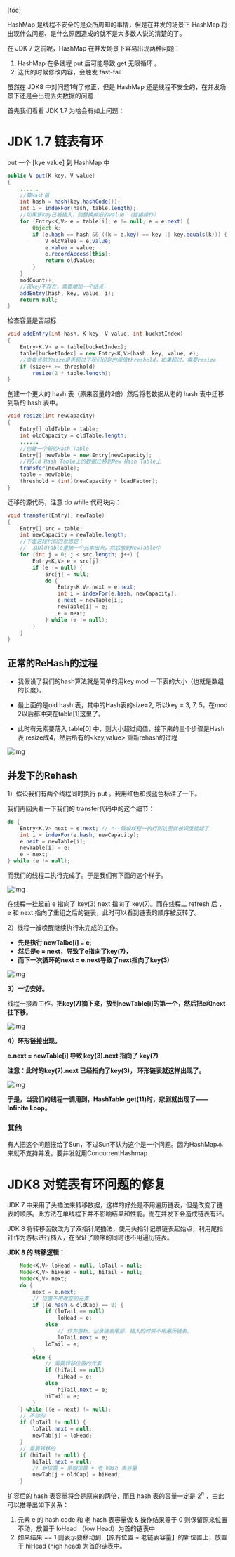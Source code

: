 [toc]





HashMap 是线程不安全的是众所周知的事情，但是在并发的场景下 HashMap 将出现什么问题、是什么原因造成的就不是大多数人说的清楚的了。

在 JDK 7 之前呢，HashMap 在并发场景下容易出现两种问题：

1. HashMap 在多线程 put 后可能导致 get 无限循环 。
2. 迭代的时候修改内容，会触发 fast-fail

虽然在 JDK8 中对问题1有了修正，但是 HashMap 还是线程不安全的，在并发场景下还是会出现丢失数据的问题



首先我们看看 JDK 1.7 为啥会有如上问题：

# JDK 1.7 链表有环

put 一个 [kye value] 到 HashMap 中

```java
public V put(K key, V value)
{
    ......
    //算Hash值
    int hash = hash(key.hashCode());
    int i = indexFor(hash, table.length);
    //如果该key已被插入，则替换掉旧的value （链接操作）
    for (Entry<K,V> e = table[i]; e != null; e = e.next) {
        Object k;
        if (e.hash == hash && ((k = e.key) == key || key.equals(k))) {
            V oldValue = e.value;
            e.value = value;
            e.recordAccess(this);
            return oldValue;
        }
    }
    modCount++;
    //该key不存在，需要增加一个结点
    addEntry(hash, key, value, i);
    return null;
}
```

检查容量是否超标

```java
void addEntry(int hash, K key, V value, int bucketIndex)
{
    Entry<K,V> e = table[bucketIndex];
    table[bucketIndex] = new Entry<K,V>(hash, key, value, e);
    //查看当前的size是否超过了我们设定的阈值threshold，如果超过，需要resize
    if (size++ >= threshold)
        resize(2 * table.length);
} 
```

创建一个更大的 hash 表（原来容量的2倍）然后将老数据从老的 hash 表中迁移到新的 hash 表中。

```java
void resize(int newCapacity)
{
    Entry[] oldTable = table;
    int oldCapacity = oldTable.length;
    ......
    //创建一个新的Hash Table
    Entry[] newTable = new Entry[newCapacity];
    //将Old Hash Table上的数据迁移到New Hash Table上
    transfer(newTable);
    table = newTable;
    threshold = (int)(newCapacity * loadFactor);
}
```

迁移的源代码，注意 do while 代码块内：

```java
void transfer(Entry[] newTable)
{
    Entry[] src = table;
    int newCapacity = newTable.length;
    //下面这段代码的意思是：
    //  从OldTable里摘一个元素出来，然后放到NewTable中
    for (int j = 0; j < src.length; j++) {
        Entry<K,V> e = src[j];
        if (e != null) {
            src[j] = null;
            do {
                Entry<K,V> next = e.next;
                int i = indexFor(e.hash, newCapacity);
                e.next = newTable[i];
                newTable[i] = e;
                e = next;
            } while (e != null);
        }
    }
} 
```

## 正常的ReHash的过程

- 我假设了我们的hash算法就是简单的用key mod 一下表的大小（也就是数组的长度）。

- 最上面的是old hash 表，其中的Hash表的size=2, 所以key = 3, 7, 5，在mod 2以后都冲突在table[1]这里了。

- 此时有元素要落入 table[0] 中，则大小超过阈值，接下来的三个步骤是Hash表 resize成4，然后所有的<key,value> 重新rehash的过程

![img](images/HashMap01.jpg)

## 并发下的Rehash

1）假设我们有两个线程同时执行 put 。我用红色和浅蓝色标注了一下。

我们再回头看一下我们的 transfer代码中的这个细节：

```java
do {
    Entry<K,V> next = e.next; // <--假设线程一执行到这里就被调度挂起了
    int i = indexFor(e.hash, newCapacity);
    e.next = newTable[i];
    newTable[i] = e;
    e = next;
} while (e != null);
```

而我们的线程二执行完成了。于是我们有下面的这个样子。

![img](images/HashMap02.jpg)

在线程一挂起前 e 指向了 key(3) next 指向了 key(7)。而在线程二 refresh 后 ，e 和 next 指向了重组之后的链表，此时可以看到链表的顺序被反转了。

2）线程一被唤醒继续执行未完成的工作。

* **先是执行 newTalbe[i] = e;**
* **然后是e = next，导致了e指向了key(7)，**
* **而下一次循环的next = e.next导致了next指向了key(3)**

![img](images/HashMap03.jpg)

**3）一切安好。**

线程一接着工作。**把key(7)摘下来，放到newTable[i]的第一个，然后把e和next往下移**。

![img](images/HashMap04.jpg)

**4）环形链接出现。**

**e.next = newTable[i] 导致 key(3).next 指向了 key(7)**

**注意：此时的key(7).next 已经指向了key(3)， 环形链表就这样出现了。**

![img](images/HashMap05.jpg)

**于是，当我们的线程一调用到，HashTable.get(11)时，悲剧就出现了——Infinite Loop。**

### 其他

有人把这个问题报给了Sun，不过Sun不认为这个是一个问题。因为HashMap本来就不支持并发。要并发就用ConcurrentHashmap



# JDK8 对链表有环问题的修复

JDK 7 中采用了头插法来转移数据，这样的好处是不用遍历链表，但是改变了链表的顺序。此方法在单线程下并不影响结果和性能。而在并发下会造成链表有环。

 JDK 8 将转移函数改为了双指针尾插法，使用头指针记录链表起始点，利用尾指针作为游标进行插入，在保证了顺序的同时也不用遍历链表。

**JDK 8 的 转移逻辑：**

```java
    Node<K,V> loHead = null, loTail = null;
    Node<K,V> hiHead = null, hiTail = null;
    Node<K,V> next;
    do {
        next = e.next;
        // 位置不用改变的元素
        if ((e.hash & oldCap) == 0) {
            if (loTail == null)
                loHead = e;
            else
                // 作为游标，记录链表尾部，插入的时候不用遍历链表。
                loTail.next = e;
            loTail = e;
        }
        else {
            // 需要转移位置的元素
            if (hiTail == null)
                hiHead = e;
            else
                hiTail.next = e;
            hiTail = e;
        }
    } while ((e = next) != null);
	// 不动的
    if (loTail != null) {
        loTail.next = null;
        newTab[j] = loHead;
    }
	// 需要转移的
    if (hiTail != null) {
        hiTail.next = null;
        // 新位置 = 原始位置 + 老 hash 表容量
        newTab[j + oldCap] = hiHead;
    }
```

扩容后的 hash 表容量将会是原来的两倍，而且 hash 表的容量一定是 $2^n$ ，由此可以推导出如下关系：

1. 元素 e 的 hash code 和 老 hash 表容量做 & 操作结果等于 0 则保留原来位置不动，放置于 loHead （low Head）为首的链表中
2. 如果结果 == 1 则表示要移动到 【原有位置 + 老链表容量】的新位置上，放置于 hiHead (high head) 为首的链表中。



